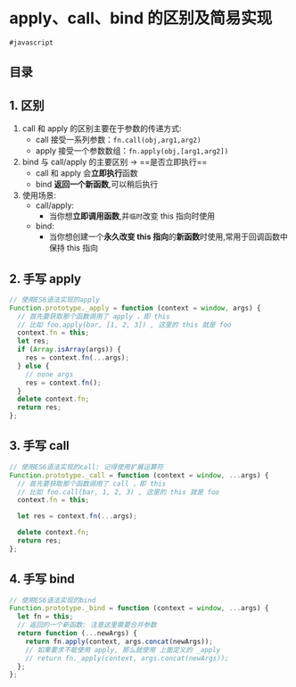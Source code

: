 
# apply、call、bind 的区别及简易实现

`#javascript` 


## 目录
<!-- toc -->
 ## 1. 区别 

1. call 和 apply 的区别主要在于参数的传递方式:
    - call 接受一系列参数：`fn.call(obj,arg1,arg2)`
    - apply 接受一个参数数组：`fn.apply(obj,[arg1,arg2])`
2. bind 与 call/apply 的主要区别 → ==是否立即执行==
    - call 和 apply 会**立即执行**函数
    - bind **返回一个新函数**,可以稍后执行
3. 使用场景:
    - call/apply: 
        - 当你想**立即调用函数**,并`临时`改变 this 指向时使用
    - bind: 
        - 当你想创建一个**永久改变 this 指向**的**新函数**时使用,常用于回调函数中保持 this 指向

## 2. 手写 apply

```javascript
// 使用ES6语法实现的apply 
Function.prototype._apply = function (context = window, args) {
  // 首先要获取那个函数调用了 apply ，即 this
  // 比如 foo.apply(bar, [1, 2, 3]) , 这里的 this 就是 foo
  context.fn = this;
  let res;
  if (Array.isArray(args)) {
    res = context.fn(...args);
  } else {
    // none args
    res = context.fn();
  }
  delete context.fn;
  return res;
};
```

## 3. 手写 call

```javascript
// 使用ES6语法实现的call: 记得使用扩展运算符
Function.prototype._call = function (context = window, ...args) {
  // 首先要获取那个函数调用了 call ，即 this
  // 比如 foo.call(bar, 1, 2, 3) , 这里的 this 就是 foo
  context.fn = this;

  let res = context.fn(...args);

  delete context.fn;
  return res;
};
```

## 4. 手写 bind

```javascript hl:4,7
// 使用ES6语法实现的bind
Function.prototype._bind = function (context = window, ...args) {
  let fn = this;
  // 返回的一个新函数: 注意这里需要合并参数
  return function (...newArgs) {
    return fn.apply(context, args.concat(newArgs));
    // 如果要求不能使用 apply, 那么就使用 上面定义的 _apply
    // return fn._apply(context, args.concat(newArgs));
  };
};
```
